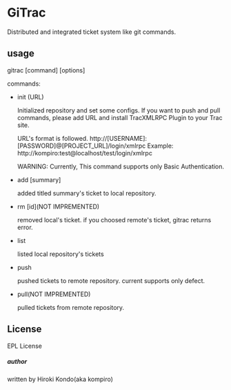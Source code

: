 GiTrac
======

Distributed and integrated ticket system like git commands.

usage
-----

gitrac [command] [options]

commands:

- init (URL)
  
  Initialized repository and set some configs.
  If you want to push and pull commands, 
  please add URL and install TracXMLRPC Plugin to your Trac site.
  
  URL's format is followed.
  http://[USERNAME]:[PASSWORD]@[PROJECT_URL]/login/xmlrpc
  Example:
    http://kompiro:test@localhost/test/login/xmlrpc

  WARNING:
    Currently, This command supports only Basic Authentication.

- add [summary]
  
  added titled summary's ticket to local repository.

- rm [id](NOT IMPREMENTED)

  removed local's ticket.
  if you choosed remote's ticket, gitrac returns error.

- list
  
  listed local repository's tickets

- push
 
  pushed tickets to remote repository.
  current supports only defect.

- pull(NOT IMPREMENTED)

  pulled tickets from remote repository.

License
-------

EPL License

##### author #####
written by Hiroki Kondo(aka kompiro)

